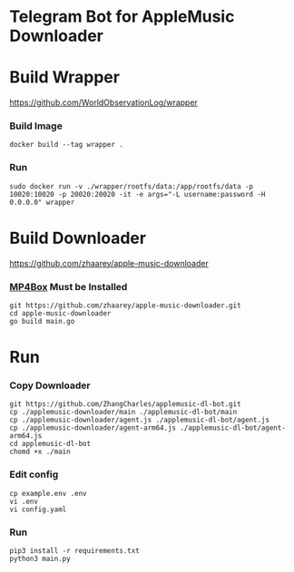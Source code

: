 # Telegram Bot for AppleMusic Downloader

# Build Wrapper
https://github.com/WorldObservationLog/wrapper

### Build Image
```
docker build --tag wrapper .
```

### Run
```
sudo docker run -v ./wrapper/rootfs/data:/app/rootfs/data -p 10020:10020 -p 20020:20020 -it -e args="-L username:password -H 0.0.0.0" wrapper
```

# Build Downloader
https://github.com/zhaarey/apple-music-downloader

### [MP4Box](https://gpac.io/downloads/gpac-nightly-builds/) Must be Installed
```
git https://github.com/zhaarey/apple-music-downloader.git
cd apple-music-downloader
go build main.go
```

# Run
### Copy Downloader
```
git https://github.com/ZhangCharles/applemusic-dl-bot.git
cp ./applemusic-downloader/main ./applemusic-dl-bot/main
cp ./applemusic-downloader/agent.js ./applemusic-dl-bot/agent.js
cp ./applemusic-downloader/agent-arm64.js ./applemusic-dl-bot/agent-arm64.js
cd applemusic-dl-bot
chomd +x ./main
```
### Edit config
```
cp example.env .env
vi .env
vi config.yaml
```
### Run
```
pip3 install -r requirements.txt
python3 main.py
```

